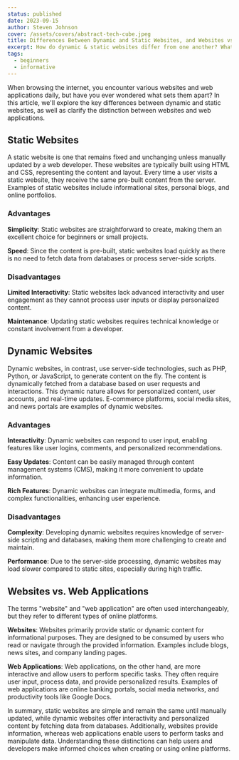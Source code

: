 ```yaml
---
status: published
date: 2023-09-15
author: Steven Johnson
cover: /assets/covers/abstract-tech-cube.jpeg
title: Differences Between Dynamic and Static Websites, and Websites vs. Web Applications
excerpt: How do dynamic & static websites differ from one another? What about web sites vs applications?
tags:
  - beginners
  - informative
---
```


When browsing the internet, you encounter various websites and web applications daily, but have you ever wondered what sets them apart? In this article, we'll explore the key differences between dynamic and static websites, as well as clarify the distinction between websites and web applications.

## Static Websites
A static website is one that remains fixed and unchanging unless manually updated by a web developer. These websites are typically built using HTML and CSS, representing the content and layout. Every time a user visits a static website, they receive the same pre-built content from the server. Examples of static websites include informational sites, personal blogs, and online portfolios.

### Advantages

**Simplicity**: Static websites are straightforward to create, making them an excellent choice for beginners or small projects.

**Speed**: Since the content is pre-built, static websites load quickly as there is no need to fetch data from databases or process server-side scripts.

### Disadvantages

**Limited Interactivity**: Static websites lack advanced interactivity and user engagement as they cannot process user inputs or display personalized content.

**Maintenance**: Updating static websites requires technical knowledge or constant involvement from a developer.

## Dynamic Websites
Dynamic websites, in contrast, use server-side technologies, such as PHP, Python, or JavaScript, to generate content on the fly. The content is dynamically fetched from a database based on user requests and interactions. This dynamic nature allows for personalized content, user accounts, and real-time updates. E-commerce platforms, social media sites, and news portals are examples of dynamic websites.

### Advantages

**Interactivity**: Dynamic websites can respond to user input, enabling features like user logins, comments, and personalized recommendations.

**Easy Updates**: Content can be easily managed through content management systems (CMS), making it more convenient to update information.

**Rich Features**: Dynamic websites can integrate multimedia, forms, and complex functionalities, enhancing user experience.

### Disadvantages

**Complexity**: Developing dynamic websites requires knowledge of server-side scripting and databases, making them more challenging to create and maintain.

**Performance**: Due to the server-side processing, dynamic websites may load slower compared to static sites, especially during high traffic.

## Websites vs. Web Applications

The terms "website" and "web application" are often used interchangeably, but they refer to different types of online platforms.

**Websites**: Websites primarily provide static or dynamic content for informational purposes. They are designed to be consumed by users who read or navigate through the provided information. Examples include blogs, news sites, and company landing pages.

**Web Applications**: Web applications, on the other hand, are more interactive and allow users to perform specific tasks. They often require user input, process data, and provide personalized results. Examples of web applications are online banking portals, social media networks, and productivity tools like Google Docs.

In summary, static websites are simple and remain the same until manually updated, while dynamic websites offer interactivity and personalized content by fetching data from databases. Additionally, websites provide information, whereas web applications enable users to perform tasks and manipulate data. Understanding these distinctions can help users and developers make informed choices when creating or using online platforms.